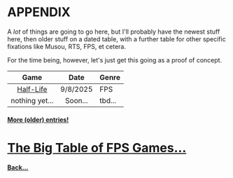 # APPENDIX
A *lot* of things are going to go here, but I'll probably have the newest stuff here, then older stuff on a dated table, with a further table for other specific fixations like Musou, RTS, FPS, et cetera.

For the time being, however, let's just get this going as a proof of concept.

|                Game                 |   Date   | Genre  |
| :---------------------------------: | :------: | ------ |
| [Half-Life](games/fps/half-life.md) | 9/8/2025 | FPS    |
|           nothing yet...            | Soon...  | tbd... |

#### [More (older) entries!](olds.md)




# [The Big Table of FPS Games...](games/fps/fps-friday.md)

#### [Back...](index.md)